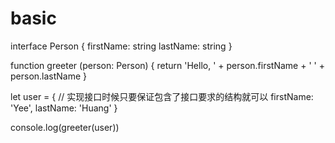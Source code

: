 

# basic

interface Person {
  firstName: string
  lastName: string
}

function greeter (person: Person) {
  return 'Hello, ' + person.firstName + ' ' + person.lastName
}

let user = {  // 实现接口时候只要保证包含了接口要求的结构就可以
  firstName: 'Yee',
  lastName: 'Huang'
}

console.log(greeter(user))